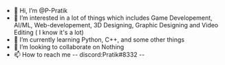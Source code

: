 - 👋 Hi, I’m @P-Pratik
- 👀 I’m interested in a lot of things which includes Game Developement, AI/ML, Web-developement, 3D Designing, Graphic Designing and Video Editing ( I know it's a lot)
- 🌱 I’m currently learning Python, C++, and some other things
- 💞️ I’m looking to collaborate on Nothing
- 📫 How to reach me -- discord:Pratik#8332 -- 

<!---
P-Pratik/P-Pratik is a ✨ special ✨ repository because its `README.md` (this file) appears on your GitHub profile.
You can click the Preview link to take a look at your changes.
--->
